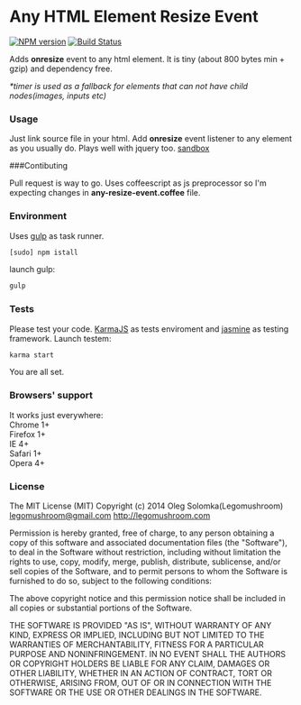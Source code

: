 Any HTML Element Resize Event
================
[![NPM version](https://www.npmjs.com/package/any-resize-event)](http://badge.fury.io/js/pm2) [![Build Status](https://travis-ci.org/legomushroom/resize.svg?branch=master)](https://travis-ci.org/legomushroom/resize)

Adds **onresize** event to any html element. It is tiny (about 800 bytes min + gzip) and dependency free.

_*timer is used as a fallback for elements that can not have child nodes(images, inputs etc)_

### Usage

Just link source file in your html. Add **onresize** event listener to any element as you usually do. Plays well with jquery too. [sandbox](http://codepen.io/sol0mka/pen/FnizC)

###Contibuting

Pull request is way to go. Uses coffeescript as js preprocessor so I'm expecting changes in **any-resize-event.coffee** file.

### Environment
Uses [gulp](http://gulpjs.com/) as task runner.
```sh
[sudo] npm istall
```
launch gulp:
```sh
gulp
```
### Tests
Please test your code. [KarmaJS](http://karma-runner.github.io/0.12/index.html) as tests enviroment and [jasmine](http://jasmine.github.io/) as testing framework.
Launch testem:
```sh
karma start
```
You are all set.

### Browsers' support
It works just everywhere:
<br/>
Chrome  1+
<br/>
Firefox 1+
<br/>
IE 			4+
<br/>
Safari 	1+
<br/>
Opera 	4+


### License
The MIT License (MIT)
Copyright (c) 2014 Oleg Solomka(Legomushroom) legomushroom@gmail.com http://legomushroom.com 

Permission is hereby granted, free of charge, to any person obtaining a copy
of this software and associated documentation files (the "Software"), to deal
in the Software without restriction, including without limitation the rights
to use, copy, modify, merge, publish, distribute, sublicense, and/or sell
copies of the Software, and to permit persons to whom the Software is
furnished to do so, subject to the following conditions:

The above copyright notice and this permission notice shall be included in
all copies or substantial portions of the Software.

THE SOFTWARE IS PROVIDED "AS IS", WITHOUT WARRANTY OF ANY KIND, EXPRESS OR
IMPLIED, INCLUDING BUT NOT LIMITED TO THE WARRANTIES OF MERCHANTABILITY,
FITNESS FOR A PARTICULAR PURPOSE AND NONINFRINGEMENT. IN NO EVENT SHALL THE
AUTHORS OR COPYRIGHT HOLDERS BE LIABLE FOR ANY CLAIM, DAMAGES OR OTHER
LIABILITY, WHETHER IN AN ACTION OF CONTRACT, TORT OR OTHERWISE, ARISING FROM,
OUT OF OR IN CONNECTION WITH THE SOFTWARE OR THE USE OR OTHER DEALINGS IN
THE SOFTWARE.